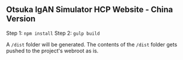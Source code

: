 ## Otsuka IgAN Simulator HCP Website - China Version

Step 1: `npm install` 
Step 2: `gulp build` 

A `/dist` folder will be generated. The contents of the `/dist` folder gets pushed to the project's webroot as is.
